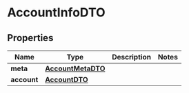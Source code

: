 

# AccountInfoDTO

## Properties

Name | Type | Description | Notes
------------ | ------------- | ------------- | -------------
**meta** | [**AccountMetaDTO**](AccountMetaDTO.md) |  | 
**account** | [**AccountDTO**](AccountDTO.md) |  | 



